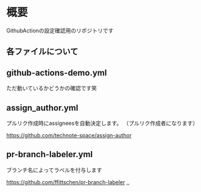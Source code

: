 # 概要
GithubActionの設定確認用のリポジトリです

## 各ファイルについて

## github-actions-demo.yml
ただ動いているかどうかの確認です笑

## assign_author.yml
プルリク作成時にassigneesを自動決定します。
（プルリク作成者になります）

https://github.com/technote-space/assign-author
## pr-branch-labeler.yml
ブランチ名によってラベルを付与します


https://github.com/ffittschen/pr-branch-labeler
,,
